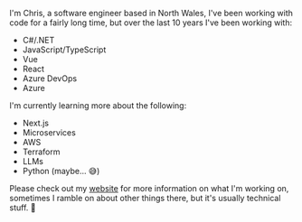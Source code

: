 I'm Chris, a software engineer based in North Wales, I've been working with code for a fairly long time, but over the last 10 years I've been working with:

- C#/.NET
- JavaScript/TypeScript
- Vue
- React
- Azure DevOps
- Azure

I'm currently learning more about the following:

- Next.js
- Microservices
- AWS
- Terraform
- LLMs
- Python (maybe... 😅)

Please check out my [website](https://www.chrismittell.dev/) for more information on what I'm working on, sometimes I ramble on about other things there, but it's usually technical stuff. 😬
